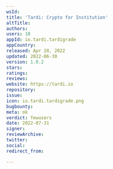 ```yaml
---
wsId: 
title: 'Tardi: Crypto for Institution'
altTitle: 
authors: 
users: 10
appId: io.tardi.tardigrade
appCountry: 
released: Apr 28, 2022
updated: 2022-06-30
version: 1.0.2
stars: 
ratings: 
reviews: 
website: https://tardi.io
repository: 
issue: 
icon: io.tardi.tardigrade.png
bugbounty: 
meta: ok
verdict: fewusers
date: 2022-07-31
signer: 
reviewArchive: 
twitter: 
social: 
redirect_from: 

---
```


